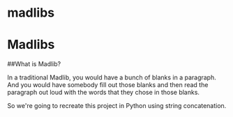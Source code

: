 # madlibs


# Madlibs


##What is Madlib?

In a traditional Madlib, you would have a bunch of blanks in a paragraph. 
And you would have somebody fill out those blanks and then read the paragraph  out loud with the words that they chose in those blanks. 

So we're going to recreate this project in Python using string concatenation.

